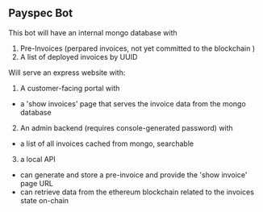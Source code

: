 

## Payspec Bot

This bot will have an internal mongo database with
  1) Pre-Invoices  (perpared invoices, not yet committed to the blockchain )
  2) A list of deployed invoices by UUID


Will serve an express website with:

1) A customer-facing portal with
  * a 'show invoices' page that serves the invoice data from the mongo database

2) An admin backend (requires console-generated password)  with
  * a list of all invoices cached from mongo, searchable


3) a local API
  * can generate and store a pre-invoice and provide the 'show invoice' page URL
  * can retrieve data from the ethereum blockchain related to the invoices state on-chain 
